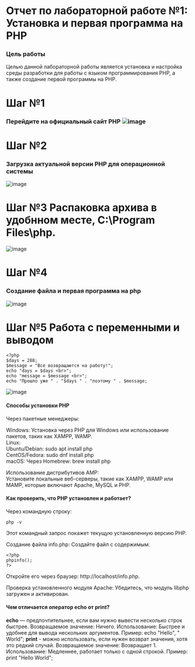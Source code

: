 # Отчет по лабораторной работе №1: Установка и первая программа на PHP
### **Цель работы**
Целью данной лабораторной работы является установка и настройка среды разработки для работы с языком программирования PHP, а также создание первой программы на PHP. 

# Шаг №1  
### Перейдите на официальный сайт PHP  ![image](https://github.com/user-attachments/assets/ddd0de7c-f2e4-481b-8a9a-4b737e53932a)
# Шаг №2  
### Загрузка актуальной версии PHP для операционной системы  
![image](https://github.com/user-attachments/assets/8530193c-0e13-4e1e-aa4a-ea65ae46dc95)  
# Шаг №3  Распаковка архива в удобнном месте, C:\Program Files\php.  
![image](https://github.com/user-attachments/assets/26a02850-ed4f-40ef-8af8-1de69de3e66c)
# Шаг №4  
### Создание файла и первая программа на php  
![image](https://github.com/user-attachments/assets/abcfa0a5-6e85-4c00-a1f0-4a3a7ae15d44)
# Шаг №5 Работа с переменными и выводом  
```
<?php
$days = 288;
$message = "Все возвращаются на работу!";
echo "days = $days <br>";
echo "message = $message <br>"; 
echo "Прошло уже " . "$days " . "поэтому " . $message;
```
![image](https://github.com/user-attachments/assets/0fc727dd-e6a5-4627-b314-49fa9e85894c)  

#### **Способы установки PHP**
Через пакетные менеджеры:

Windows: Установка через PHP для Windows или использование пакетов, таких как XAMPP, WAMP.  
Linux:  
Ubuntu/Debian: sudo apt install php  
CentOS/Fedora: sudo dnf install php  
macOS: Через Homebrew: brew install php  

Использование дистрибутивов AMP:  
Установите локальные веб-серверы, такие как XAMPP, WAMP или MAMP, которые включают Apache, MySQL и PHP.


#### **Как проверить, что PHP установлен и работает?**
Через командную строку:
```
php -v
```
Этот командный запрос покажет текущую установленную версию PHP.

Создание файла info.php:
Создайте файл с содержимым:
```
<?php
phpinfo();
?>
```
Откройте его через браузер: http://localhost/info.php.

Проверка установленного модуля Apache:
Убедитесь, что модуль libphp загружен и активирован.


#### **Чем отличается оператор echo от print?**
**echo** — предпочтительнее, если вам нужно вывести несколько строк быстрее. Возвращаемое значение: Ничего. 
Использование: Быстрее и удобнее для вывода нескольких аргументов.
Пример: echo "Hello", " World";
**print** - можно использовать, если нужен возврат значения, хотя это редкий случай.
Возвращаемое значение: Возвращает 1. 
Использование: Медленнее, работает только с одной строкой.
Пример: print "Hello World";
